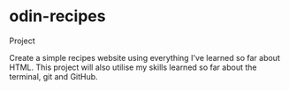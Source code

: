 # odin-recipes
Project

Create a simple recipes website using everything I've learned so far about HTML. This project will also utilise my skills learned so far about the terminal, git and GitHub.